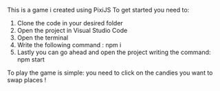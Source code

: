 This is a game i created using PixiJS
To get started you need to:
  1. Clone the code in your desired folder
  2. Open the project in Visual Studio Code
  3. Open the terminal
  4. Write the following command : npm i
  5. Lastly you can go ahead and open the project writing the command: npm start

To play the game is simple: you need to click on the candies you want to swap places !
     

